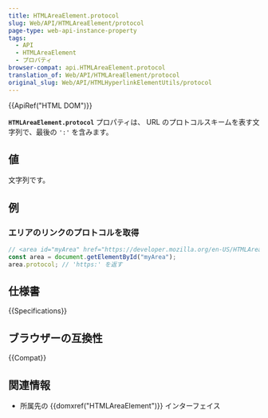 ```yaml
---
title: HTMLAreaElement.protocol
slug: Web/API/HTMLAreaElement/protocol
page-type: web-api-instance-property
tags:
  - API
  - HTMLAreaElement
  - プロパティ
browser-compat: api.HTMLAreaElement.protocol
translation_of: Web/API/HTMLAreaElement/protocol
original_slug: Web/API/HTMLHyperlinkElementUtils/protocol
---
```

{{ApiRef("HTML DOM")}}

**`HTMLAreaElement.protocol`** プロパティは、 URL のプロトコルスキームを表す文字列で、最後の `':'` を含みます。

## 値

文字列です。

## 例

### エリアのリンクのプロトコルを取得

```js
// <area id="myArea" href="https://developer.mozilla.org/en-US/HTMLAreaElement"> 要素が文書にあったとします。
const area = document.getElementById("myArea");
area.protocol; // 'https:' を返す
```

## 仕様書

{{Specifications}}

## ブラウザーの互換性

{{Compat}}

## 関連情報

- 所属先の {{domxref("HTMLAreaElement")}} インターフェイス
